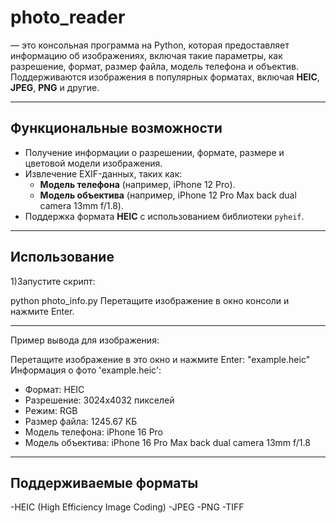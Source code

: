 # photo_reader

 — это консольная программа на Python, которая предоставляет информацию об изображениях, включая такие параметры, как разрешение, формат, размер файла, модель телефона и объектив. Поддерживаются изображения в популярных форматах, включая **HEIC**, **JPEG**, **PNG** и другие.

---

## Функциональные возможности
- Получение информации о разрешении, формате, размере и цветовой модели изображения.
- Извлечение EXIF-данных, таких как:
  - **Модель телефона** (например, iPhone 12 Pro).
  - **Модель объектива** (например, iPhone 12 Pro Max back dual camera 13mm f/1.8).
- Поддержка формата **HEIC** с использованием библиотеки `pyheif`.

---

## Использование

1)Запустите скрипт:

python photo_info.py
Перетащите изображение в окно консоли и нажмите Enter.

---
Пример вывода для изображения:

Перетащите изображение в это окно и нажмите Enter:
"example.heic"
Информация о фото 'example.heic':
 - Формат: HEIC
 - Разрешение: 3024x4032 пикселей
 - Режим: RGB
 - Размер файла: 1245.67 КБ
 - Модель телефона: iPhone 16 Pro
 - Модель объектива: iPhone 16 Pro Max back dual camera 13mm f/1.8

---
## Поддерживаемые форматы

-HEIC (High Efficiency Image Coding)
-JPEG
-PNG
-TIFF
